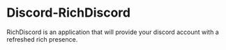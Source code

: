 # Discord-RichDiscord
RichDiscord is an application that will provide your discord account with a refreshed rich presence.
